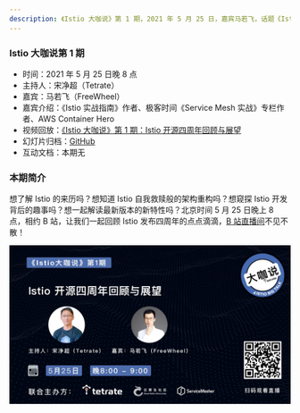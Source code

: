 ```yaml
---
description: 《Istio 大咖说》第 1 期，2021 年 5 月 25 日，嘉宾马若飞，话题《Istio 四周年回顾与展望》。
---
```


### Istio 大咖说第 1 期

- 时间：2021 年 5 月 25 日晚 8 点
- 主持人：宋净超（Tetrate）
- 嘉宾：马若飞（FreeWheel）
- 嘉宾介绍：《Istio 实战指南》作者、极客时间《Service Mesh 实战》专栏作者、AWS Container Hero
- 视频回放：[《Istio 大咖说》第 1 期：Istio 开源四周年回顾与展望](https://www.bilibili.com/video/BV1jK4y1R7Tk)
- 幻灯片归档：[GitHub](https://github.com/tetratelabs/istio-weekly/blob/main/istio-big-talk/001/istio-big-talk-slide-001.pdf)
- 互动文档：本期无

### 本期简介

想了解 Istio 的来历吗？想知道 Istio 自我救赎般的架构重构吗？想窥探 Istio 开发背后的趣事吗？想一起解读最新版本的新特性吗？北京时间 5 月 25 日晚上 8 点，相约 B 站，让我们一起回顾 Istio 发布四周年的点点滴滴，[B 站直播间](https://live.bilibili.com/23095515)不见不散！

![B 站海报-第1期](ep01.jpg)
